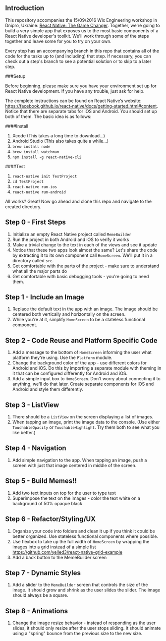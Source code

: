 ## Introduction

This repository accompanies the 15/09/2016 Wix Engineering workshop in Dnipro, Ukraine: 
[React Native: The Game Changer](http://www.wix.engineering/rn-the-game-changer). 
Together, we're going to build a very simple app that exposes us to the most basic 
components of a React Native developer's toolkit. We'll work through some of the steps 
together and leave some for you to try on your own. 

Every step has an accompanying branch in this repo that contains all of the code for the tasks up to (and including)
that step. If necessary, you can check out a step's branch to see a potential solution
or to skip to a later step.

###Setup

Before beginning, please make sure you have your environment set up for React Native development.
If you have any trouble, just ask for help.

The complete instructions can be found on React Native’s website: 
https://facebook.github.io/react-native/docs/getting-started.html#content. 
Notice that there are separate tabs for iOS and Android. You should set up both of them.
The basic idea is as follows: 

####Install

1. Xcode (This takes a long time to download…)
1. Android Studio (This also takes quite a while…)
1. `brew install node`
1. `brew install watchman`
1. `npm install -g react-native-cli`

####Test

1. `react-native init TestProject`
1. `cd TestProject`
1. `react-native run-ios`
1. `react-native run-android`

All works? Great! Now go ahead and clone this repo and navigate to the created directory.

## Step 0 - First Steps

1. Initialize an empty React Native project called `MemeBuilder`
1. Run the project in both Android and iOS to verify it works
1. Make a trivial change to the text in each of the views and see it update
1. Notice that these two apps look almost the same? Let's share the code by
extracting it to its own component call `HomeScreen`. We'll put it in a directory called `src`.
1. Get comfortable with the parts of the project - make sure to understand what all the major parts do
1. Get comfortable with basic debugging tools - you're going to need them.

## Step 1 - Include an Image

1. Replace the default text in the app with an image. The image
should be centered both vertically and horizontally on the screen.
1. While you're at it, simplify `HomeScreen` to be a stateless functional component.

## Step 2 - Code Reuse and Platform Specific Code

1. Add a message to the bottom of `HomeScreen` informing the user what platform they're using. Use the `Platform` module.
1. Change the background color of the app - use different colors for Android and iOS. Do this by importing a separate module with theming in it that can be configured differently for Android and iOS.
1. Add a simple input box to `HomeScreen`. Don't worry about connecting it to anything,
we'll do that later. Create separate components for iOS and Android and style them differently.

## Step 3 - ListView

1. There should be a `ListView` on the screen displaying a list of images.
1. When tapping an image, print the image data to the console. (Use either `TouchableOpacity` or `TouchableHighlight`. Try them both to see what you like better.)

## Step 4 - Navigation

1. Add simple navigation to the app. When tapping an image, push a screen
with just that image centered in middle of the screen.

## Step 5 - Build Memes!!

1. Add two text inputs on top for the user to type text
1. Superimpose the text on the images - color the text white on a background of 50% opaque black

## Step 6 - Refactor/Styling/UX

1. Organize your code into folders and clean it up if you think it could be better organized. Use stateless functional components where possible.
1. Use flexbox to take up the full width of `HomeScreen` by wrapping the images into a grid instead of a simple list
https://github.com/yelled3/react-native-grid-example
1. Add a back button to the MemeBuilder screen

## Step 7 - Dynamic Styles
1. Add a slider to the `MemeBuilder` screen that controls the size of the image. It should grow and shrink as the user
slides the slider. The image should always be a square.

## Step 8 - Animations
1. Change the image resize behavior - instead of responding as the user slides, it should only resize after the user stops
sliding. It should animate using a "spring" bounce from the previous size to the new size.